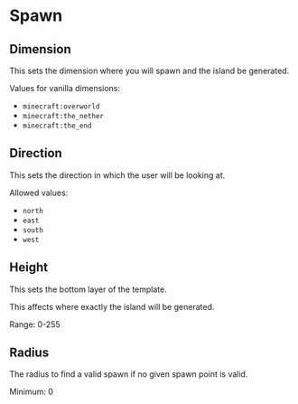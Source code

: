 # Spawn
## Dimension
This sets the dimension where you will spawn and the island be generated.

Values for vanilla dimensions:

- `minecraft:overworld`
- `minecraft:the_nether`
- `minecraft:the_end`

## Direction
This sets the direction in which the user will be looking at.

Allowed values:

- `north`
- `east`
- `south`
- `west`

## Height
This sets the bottom layer of the template.

This affects where exactly the island will be generated.

Range: 0-255

## Radius
The radius to find a valid spawn if no given spawn point is valid.

Minimum: 0